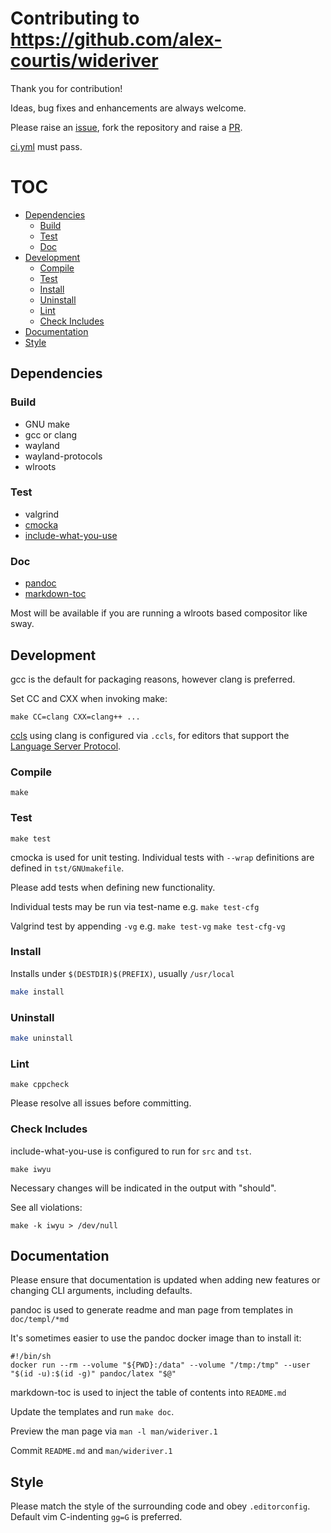 # Contributing to https://github.com/alex-courtis/wideriver

Thank you for contribution!

Ideas, bug fixes and enhancements are always welcome.

Please raise an [issue](https://github.com/alex-courtis/wideriver/issues), fork the repository and raise a [PR](https://github.com/alex-courtis/wideriver/pulls).

[ci.yml](.github/workflows/ci.yml) must pass.

# TOC

<!-- toc -->

- [Dependencies](#dependencies)
  * [Build](#build)
  * [Test](#test)
  * [Doc](#doc)
- [Development](#development)
  * [Compile](#compile)
  * [Test](#test-1)
  * [Install](#install)
  * [Uninstall](#uninstall)
  * [Lint](#lint)
  * [Check Includes](#check-includes)
- [Documentation](#documentation)
- [Style](#style)

<!-- tocstop -->

## Dependencies

### Build
* GNU make
* gcc or clang
* wayland
* wayland-protocols
* wlroots

### Test
* valgrind
* [cmocka](https://cmocka.org/)
* [include-what-you-use](https://include-what-you-use.org/)

### Doc
* [pandoc](https://pandoc.org)
* [markdown-toc](https://github.com/jonschlinkert/markdown-toc)

Most will be available if you are running a wlroots based compositor like sway.

## Development

gcc is the default for packaging reasons, however clang is preferred.

Set CC and CXX when invoking make:

`make CC=clang CXX=clang++ ...`

[ccls](https://github.com/MaskRay/ccls) using clang is configured via `.ccls`, for editors that support the [Language Server Protocol](https://microsoft.github.io/language-server-protocol/).

### Compile

`make`

### Test

`make test`

cmocka is used for unit testing. Individual tests with `--wrap` definitions are defined in `tst/GNUmakefile`.

Please add tests when defining new functionality.

Individual tests may be run via test-name e.g.
`make test-cfg`

Valgrind test by appending `-vg` e.g.
`make test-vg`
`make test-cfg-vg`

### Install

Installs under `$(DESTDIR)$(PREFIX)`, usually `/usr/local`

```sh
make install
```

### Uninstall

```sh
make uninstall
```

### Lint

`make cppcheck`

Please resolve all issues before committing.

### Check Includes

include-what-you-use is configured to run for `src` and `tst`.

`make iwyu`

Necessary changes will be indicated in the output with "should".

See all violations:

`make -k iwyu > /dev/null`

## Documentation

Please ensure that documentation is updated when adding new features or changing CLI arguments, including defaults.

pandoc is used to generate readme and man page from templates in `doc/templ/*md`

It's sometimes easier to use the pandoc docker image than to install it:
```
#!/bin/sh
docker run --rm --volume "${PWD}:/data" --volume "/tmp:/tmp" --user "$(id -u):$(id -g)" pandoc/latex "$@"
```

markdown-toc is used to inject the table of contents into `README.md`

Update the templates and run `make doc`.

Preview the man page via `man -l man/wideriver.1`

Commit `README.md` and `man/wideriver.1`

## Style

Please match the style of the surrounding code and obey `.editorconfig`. Default vim C-indenting `gg=G` is preferred.

